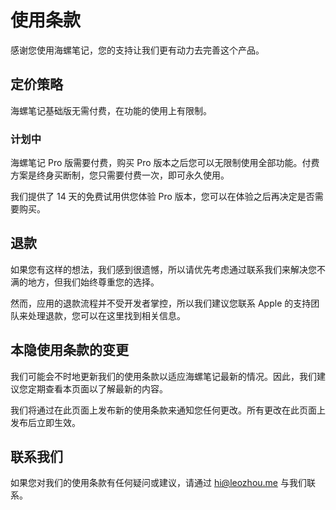 # 使用条款

感谢您使用海螺笔记，您的支持让我们更有动力去完善这个产品。

## 定价策略
海螺笔记基础版无需付费，在功能的使用上有限制。

### 计划中
海螺笔记 Pro 版需要付费，购买 Pro 版本之后您可以无限制使用全部功能。付费方案是终身买断制，您只需要付费一次，即可永久使用。

我们提供了 14 天的免费试用供您体验 Pro 版本，您可以在体验之后再决定是否需要购买。

## 退款
如果您有这样的想法，我们感到很遗憾，所以请优先考虑通过联系我们来解决您不满的地方，但我们始终尊重您的选择。

然而，应用的退款流程并不受开发者掌控，所以我们建议您联系 Apple 的支持团队来处理退款，您可以在这里找到相关信息。

## 本隐使用条款的变更
我们可能会不时地更新我们的使用条款以适应海螺笔记最新的情况。因此，我们建议您定期查看本页面以了解最新的内容。

我们将通过在此页面上发布新的使用条款来通知您任何更改。所有更改在此页面上发布后立即生效。

## 联系我们
如果您对我们的使用条款有任何疑问或建议，请通过 [hi@leozhou.me](mailto:hi@leozhou.me) 与我们联系。

